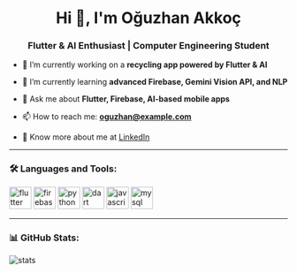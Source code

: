 <h1 align="center">Hi 👋, I'm Oğuzhan Akkoç</h1>
<h3 align="center">Flutter & AI Enthusiast | Computer Engineering Student</h3>

- 🔭 I’m currently working on a **recycling app powered by Flutter & AI**

- 🌱 I’m currently learning **advanced Firebase, Gemini Vision API, and NLP**

- 💬 Ask me about **Flutter, Firebase, AI-based mobile apps**

- 📫 How to reach me: **oguzhan@example.com**

- 📄 Know more about me at [LinkedIn](www.linkedin.com/in/oğuzhan-akkoç)

---

### 🛠️ Languages and Tools:
<p align="left">
  <img src="https://cdn.jsdelivr.net/gh/devicons/devicon/icons/flutter/flutter-original.svg" alt="flutter" width="40" height="40"/>
  <img src="https://cdn.jsdelivr.net/gh/devicons/devicon/icons/firebase/firebase-plain.svg" alt="firebase" width="40" height="40"/>
  <img src="https://cdn.jsdelivr.net/gh/devicons/devicon/icons/python/python-original.svg" alt="python" width="40" height="40"/>
  <img src="https://cdn.jsdelivr.net/gh/devicons/devicon/icons/dart/dart-original.svg" alt="dart" width="40" height="40"/>
  <img src="https://cdn.jsdelivr.net/gh/devicons/devicon/icons/javascript/javascript-original.svg" alt="javascript" width="40" height="40"/>
  <img src="https://cdn.jsdelivr.net/gh/devicons/devicon/icons/mysql/mysql-original.svg" alt="mysql" width="40" height="40"/>
</p>

---

### 📊 GitHub Stats:
<p align="left">
  <img src="https://github-readme-stats.vercel.app/api?username=oguzhanakkoc&show_icons=true&theme=radical" alt="stats"/>
</p>
